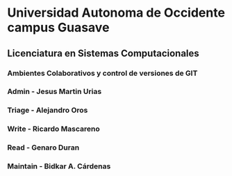 <h1>Universidad Autonoma de Occidente campus Guasave</h1>
<h2>Licenciatura en Sistemas Computacionales</h2>
<h3>Ambientes Colaborativos y control de versiones de GIT</h3>

<h3>Admin - Jesus Martin Urias</h3>
<h3>Triage - Alejandro Oros</h3>
<h3>Write - Ricardo Mascareno</h3>
<h3>Read - Genaro Duran</h3>
<h3>Maintain - Bidkar A. Cárdenas</h3>
